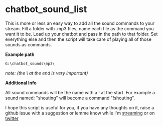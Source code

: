 # chatbot_sound_list
This is more or less an easy way to add all the sound commands to your stream. 
Fill a folder with .mp3 files, name each file as the command you want it to be. 
Load up your chatbot and pass in the path to that folder. Set everything else 
and then the script will take care of playing all of those sounds as commands. 

**Example path** 

```G:\chatbot_sounds\mp3\```

*note: (the \ at the end is very important)*

**Additional Info**

All sound commands will be the name with a ! at the start. For example a sound named:
"shouting" will become a command "!shouting". 

I hope this script is useful for you, if you have any thoughts on it, raise a github issue with a suggestion or lemme know while I'm [streaming](https://www.twitch.tv/valverdian) or on [twitter](https://www.twitter.com/valverdian)
